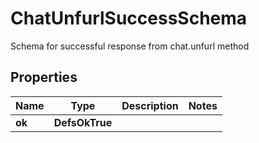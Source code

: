 

# ChatUnfurlSuccessSchema

Schema for successful response from chat.unfurl method

## Properties

| Name | Type | Description | Notes |
|------------ | ------------- | ------------- | -------------|
|**ok** | **DefsOkTrue** |  |  |



